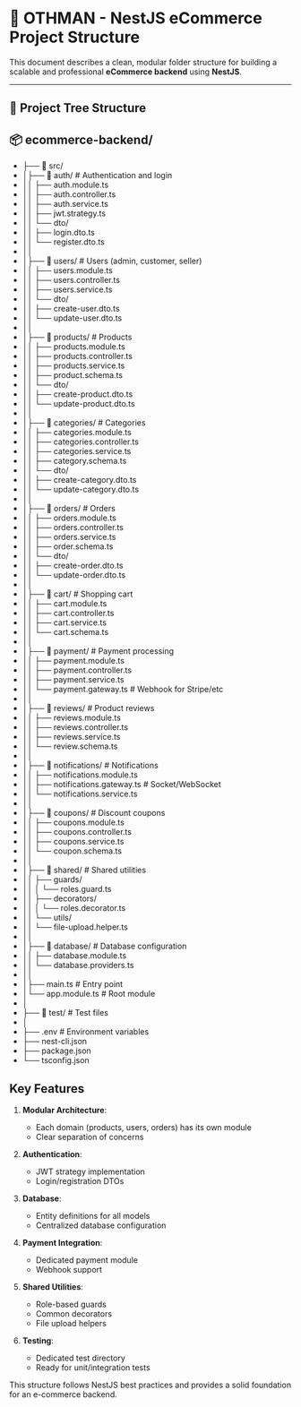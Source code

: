 # 🛒 OTHMAN - NestJS eCommerce Project Structure

This document describes a clean, modular folder structure for building a scalable and professional **eCommerce backend** using **NestJS**.

---

## 📁 Project Tree Structure

## 📦 ecommerce-backend/

- ├── 📁 src/
- │├── 📁 auth/ # Authentication and login
- ││ ├── auth.module.ts
- ││ ├── auth.controller.ts
- ││ ├── auth.service.ts
- ││ ├── jwt.strategy.ts
- ││ └── dto/
- ││ ├── login.dto.ts
- ││ └── register.dto.ts
- ││
- │├── 📁 users/ # Users (admin, customer, seller)
- ││ ├── users.module.ts
- ││ ├── users.controller.ts
- ││ ├── users.service.ts
- ││ └── dto/
- ││ ├── create-user.dto.ts
- ││ └── update-user.dto.ts
- ││
- │├── 📁 products/ # Products
- ││ ├── products.module.ts
- ││ ├── products.controller.ts
- ││ ├── products.service.ts
- ││ ├── product.schema.ts
- ││ └── dto/
- ││ ├── create-product.dto.ts
- ││ └── update-product.dto.ts
- ││
- │├── 📁 categories/ # Categories
- ││ ├── categories.module.ts
- ││ ├── categories.controller.ts
- ││ ├── categories.service.ts
- ││ ├── category.schema.ts
- ││ └── dto/
- ││ ├── create-category.dto.ts
- ││ └── update-category.dto.ts
- ││
- │├── 📁 orders/ # Orders
- ││ ├── orders.module.ts
- ││ ├── orders.controller.ts
- ││ ├── orders.service.ts
- ││ ├── order.schema.ts
- ││ └── dto/
- ││ ├── create-order.dto.ts
- ││ └── update-order.dto.ts
- ││
- │├── 📁 cart/ # Shopping cart
- ││ ├── cart.module.ts
- ││ ├── cart.controller.ts
- ││ ├── cart.service.ts
- ││ └── cart.schema.ts
- ││
- │├── 📁 payment/ # Payment processing
- ││ ├── payment.module.ts
- ││ ├── payment.controller.ts
- ││ ├── payment.service.ts
- ││ └── payment.gateway.ts # Webhook for Stripe/etc
- ││
- │├── 📁 reviews/ # Product reviews
- ││ ├── reviews.module.ts
- ││ ├── reviews.controller.ts
- ││ ├── reviews.service.ts
- ││ └── review.schema.ts
- ││
- │├── 📁 notifications/ # Notifications
- ││ ├── notifications.module.ts
- ││ ├── notifications.gateway.ts # Socket/WebSocket
- ││ └── notifications.service.ts
- ││
- │├── 📁 coupons/ # Discount coupons
- ││ ├── coupons.module.ts
- ││ ├── coupons.controller.ts
- ││ ├── coupons.service.ts
- ││ └── coupon.schema.ts
- ││
- │├── 📁 shared/ # Shared utilities
- ││ ├── guards/
- ││ │ └── roles.guard.ts
- ││ ├── decorators/
- ││ │ └── roles.decorator.ts
- ││ └── utils/
- ││ └── file-upload.helper.ts
- ││
- │├── 📁 database/ # Database configuration
- ││ ├── database.module.ts
- ││ └── database.providers.ts
- ││
- │├── main.ts # Entry point
- │└── app.module.ts # Root module
- │
- ├── 📁 test/ # Test files
- │
- ├── .env # Environment variables
- ├── nest-cli.json
- ├── package.json
- └── tsconfig.json

## Key Features

1. **Modular Architecture**:

   - Each domain (products, users, orders) has its own module
   - Clear separation of concerns

2. **Authentication**:

   - JWT strategy implementation
   - Login/registration DTOs

3. **Database**:

   - Entity definitions for all models
   - Centralized database configuration

4. **Payment Integration**:

   - Dedicated payment module
   - Webhook support

5. **Shared Utilities**:

   - Role-based guards
   - Common decorators
   - File upload helpers

6. **Testing**:
   - Dedicated test directory
   - Ready for unit/integration tests

This structure follows NestJS best practices and provides a solid foundation for an e-commerce backend.
